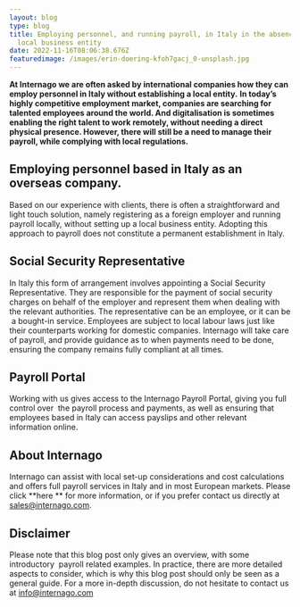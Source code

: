 ```yaml
---
layout: blog
type: blog
title: Employing personnel, and running payroll, in Italy in the absence of a
  local business entity
date: 2022-11-16T08:06:38.676Z
featuredimage: /images/erin-doering-kfoh7gacj_0-unsplash.jpg
---
```

**At Internago we are often asked by international companies how they can employ personnel in Italy without establishing a local entity.** **In today’s highly competitive employment market, companies are searching for talented employees around the world. And digitalisation is sometimes enabling the right talent to work remotely, without needing a direct physical presence. However, there will still be a need to manage their payroll, while complying with local regulations.**

## Employing personnel based in Italy as an overseas company.

Based on our experience with clients, there is often a straightforward and light touch solution, namely registering as a foreign employer and running payroll locally, without setting up a local business entity. Adopting this approach to payroll does not constitute a permanent establishment in Italy.

## Social Security Representative

In Italy this form of arrangement involves appointing a Social Security Representative. They are responsible for the payment of social security charges on behalf of the employer and represent them when dealing with the relevant authorities. The representative can be an employee, or it can be  a bought-in service. Employees are subject to local labour laws just like their counterparts working for domestic companies. Internago will take care of payroll, and provide guidance as to when payments need to be done, ensuring the company remains fully compliant at all times.

## Payroll Portal

Working with us gives access to the Internago Payroll Portal, giving you full control over  the payroll process and payments, as well as ensuring that employees based in Italy can access payslips and other relevant information online.

## About Internago

Internago can assist with local set-up considerations and cost calculations and offers full payroll services in Italy and in most European markets. Please click \*\*here \*\* for more information, or if you prefer contact us directly at [sales@internago.com](mailto:sales@internago.com).

## Disclaimer

Please note that this blog post only gives an overview, with some introductory  payroll related examples. In practice, there are more detailed aspects to consider, which is why this blog post should only be seen as a general guide. For a more in-depth discussion, do not hesitate to contact us at [info@internago.com](mailto:info@internago.com)

<!--EndFragment-->